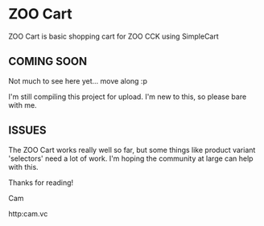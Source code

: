 ZOO Cart
========

ZOO Cart is basic shopping cart for ZOO CCK using SimpleCart


COMING SOON
-----------

Not much to see here yet... move along :p

I'm still compiling this project for upload. I'm new to this, so please bare with me.


ISSUES
------

The ZOO Cart works really well so far, but some things like product variant 'selectors' need a lot of work. I'm hoping the community at large can help with this.




Thanks for reading!

Cam

http:cam.vc
